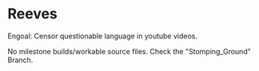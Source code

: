 # Reeves
 Engoal: Censor questionable language in youtube videos.
 
 No milestone builds/workable source files. Check the "Stomping_Ground" Branch.
